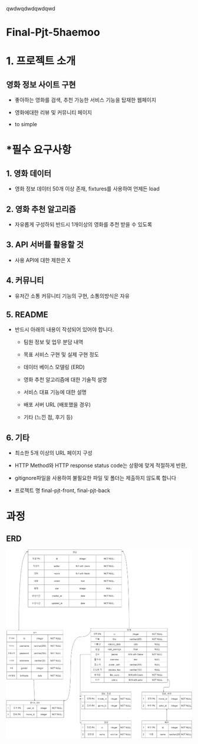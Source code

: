 qwdwqdwdqwdqwd

# Final-Pjt-5haemoo

# 1. 프로젝트 소개

## 영화 정보 사이트 구현

* 좋아하는 영화를 검색, 추천 가능한 서비스 기능을 탑재한 웹페이지

* 영화에대한 리뷰 및 커뮤니티 페이지

* to simple

# *필수 요구사항

## 1. 영화 데이터

* 영화 정보 데이터 50개 이상 존재, fixtures를 사용하여 언제든 load

## 2. 영화 추천 알고리즘

* 자유롭게 구성하되 반드시 1개이상의 영화를 추천 받을 수 있도록

## 3. API 서버를 활용할 것

* 사용 API에 대한 제한은 X

## 4. 커뮤니티

* 유저간 소통 커뮤니티 기능의 구현, 소통의방식은 자유

## 5. README

* 반드시 아래의 내용이 작성되어 있어야 합니다.
  
  * 팀원 정보 및 업무 분담 내역
  
  * 목표 서비스 구현 및 실제 구현 정도
  
  * 데이터 베이스 모델링 (ERD)
  
  * 영화 추천 알고리즘에 대한 기술적 설명
  
  * 서비스 대표 기능에 대한 설명
  
  * 배포 서버 URL (배포했을 경우)
  
  * 기타 (느낀 점, 후기 등)

## 6. 기타

* 최소한 5개 이상의 URL 페이지 구성

* HTTP Method와 HTTP response status code는 상황에 맞게 적절하게 반환,

* gitignore파일을 사용하여 불필요한 파일 및 폴더는 제출하지 않도록 합니다

* 프로젝트 명 final-pjt-front, final-pjt-back

# 과정



## ERD

![](README_assets/06257423878d52bf51ed6dd9298f9d7f9e60de05.png)
